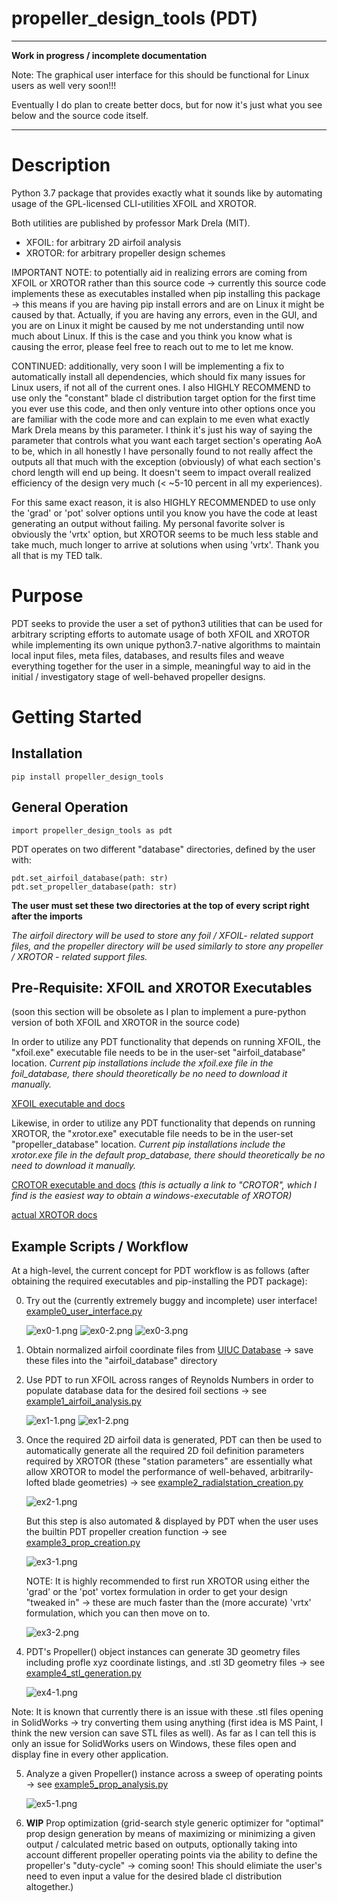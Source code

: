 propeller_design_tools (PDT)
============================
---
**Work in progress / incomplete documentation**

Note: The graphical user interface for this should be functional for Linux users as well very soon!!!

Eventually I do plan to create better docs, but for now it's just what you see below and the source code itself.

---

Description
===========
Python 3.7 package that provides exactly what it sounds 
like by automating usage of the GPL-licensed 
CLI-utilities XFOIL and XROTOR.

Both utilities are published by professor Mark Drela (MIT).
- XFOIL: for arbitrary 2D airfoil analysis
- XROTOR: for arbitrary propeller design schemes

IMPORTANT NOTE: to potentially aid in realizing errors are coming from XFOIL or XROTOR rather than this source code ->
currently this source code implements these as executables installed when pip installing this package -> this means if
you are having pip install errors and are on Linux it might be caused by that.  Actually, if you are having any errors,
even in the GUI, and you are on Linux it might be caused by me not understanding until now much about Linux.  If this 
is the case and you think you know what is causing the error, please feel free to reach out to me to let me know.

CONTINUED: additionally, very soon I will be implementing a fix to automatically install all dependencies, which should
fix many issues for Linux users, if not all of the current ones.  I also HIGHLY RECOMMEND to use only the "constant" 
blade cl distribution target option for the first time you ever use this code, and then only venture into other options
once you are familiar with the code more and can explain to me even what exactly Mark Drela means by this parameter.  I
think it's just his way of saying the parameter that controls what you want each target section's operating AoA to be,
which in all honestly I have personally found to not really affect the outputs all that much with the exception
(obviously) of what each section's chord length will end up being.  It doesn't seem to impact overall realized efficiency
of the design very much (< ~5-10 percent in all my experiences).

For this same exact reason, it is also HIGHLY RECOMMENDED to use only the 'grad' or 'pot' solver options until you know
you have the code at least generating an output without failing.  My personal favorite solver is obviously the 'vrtx'
option, but XROTOR seems to be much less stable and take much, much longer to arrive at solutions when using 'vrtx'.
Thank you all that is my TED talk.

Purpose
=======
PDT seeks to provide the user a set of python3 utilities
that can be used for arbitrary scripting efforts to automate
usage of both XFOIL and XROTOR while implementing its own 
unique python3.7-native algorithms to maintain local
input files, meta files, databases, and results files and
weave everything together for the user in a simple,
meaningful way to aid in the initial / investigatory 
stage of well-behaved propeller designs.

Getting Started
===============
Installation
------------
`pip install propeller_design_tools`

General Operation
-----------------
`import propeller_design_tools as pdt`

PDT operates on two different "database" directories, defined
by the user with:

    pdt.set_airfoil_database(path: str)
    pdt.set_propeller_database(path: str)

**The user must set these two directories at the top 
of every script right after the imports**

*The airfoil directory will be used to store any foil / 
XFOIL- related support files, and the propeller directory
will be used similarly to store any propeller / XROTOR - 
related support files.*

Pre-Requisite: XFOIL and XROTOR Executables
-------------------------------------------
(soon this section will be obsolete as I plan to implement a pure-python
version of both XFOIL and XROTOR in the source code)

In order to utilize any PDT functionality that depends on 
running XFOIL, the "xfoil.exe" executable file needs to be
in the user-set "airfoil_database" location. *Current pip 
installations include the xfoil.exe file in the foil_database,
there should theoretically be no need to download it manually.*

[XFOIL executable and docs](https://web.mit.edu/drela/Public/web/xfoil/)

Likewise, in order to utilize any PDT functionality that
depends on running XROTOR, the "xrotor.exe" executable file
needs to be in the user-set "propeller_database" location.
*Current pip installations include the xrotor.exe file in the 
default prop_database, there should theoretically be no need to 
download it manually.*

[CROTOR executable and docs](http://www.esotec.org/sw/crotor.html#download)
*(this is actually a link to "CROTOR", which I find is
the easiest way to obtain a windows-executable of XROTOR)*

[actual XROTOR docs](https://web.mit.edu/drela/Public/web/xrotor/xrotor_doc.txt)

Example Scripts / Workflow
--------------------------
At a high-level, the current concept for PDT workflow is as 
follows (after obtaining the required executables and pip-installing 
the PDT package):

0. Try out the (currently extremely buggy and incomplete) user interface!
[example0_user_interface.py](
   https://github.com/helloDestroyerOfWorlds/propeller_design_tools/blob/master/tests/example0_user_interface.py
   )

   ![ex0-1.png](https://raw.githubusercontent.com/helloDestroyerOfWorlds/propeller_design_tools/master/tests/ex0-1.png)
   ![ex0-2.png](https://raw.githubusercontent.com/helloDestroyerOfWorlds/propeller_design_tools/master/tests/ex0-2.png)
   ![ex0-3.png](https://raw.githubusercontent.com/helloDestroyerOfWorlds/propeller_design_tools/master/tests/ex0-3.png)

1. Obtain normalized airfoil coordinate files from
[UIUC Database](https://m-selig.ae.illinois.edu/ads/coord_database.html)
-> save these files into the "airfoil_database" directory


2. Use PDT to run XFOIL across ranges of Reynolds Numbers in order to
populate database data for the desired foil sections -> see 
[example1_airfoil_analysis.py](
   https://github.com/helloDestroyerOfWorlds/propeller_design_tools/blob/master/tests/example1_airfoil_analysis.py
   )

   ![ex1-1.png](https://raw.githubusercontent.com/helloDestroyerOfWorlds/propeller_design_tools/master/tests/ex1-1.png)
   ![ex1-2.png](https://raw.githubusercontent.com/helloDestroyerOfWorlds/propeller_design_tools/master/tests/ex1-2.png)


3. Once the required 2D airfoil data is generated, PDT can then be used
to automatically generate all the required 2D foil definition parameters
required by XROTOR (these "station parameters" are essentially what 
allow XROTOR to model the performance of well-behaved, arbitrarily-lofted 
blade geometries) -> see
[example2_radialstation_creation.py](
   https://github.com/helloDestroyerOfWorlds/propeller_design_tools/blob/master/tests/example2_radialstation_creation.py
   )

   ![ex2-1.png](https://raw.githubusercontent.com/helloDestroyerOfWorlds/propeller_design_tools/master/tests/ex2-1.png)
   
   But this step is also automated & displayed by PDT when the user uses
the builtin PDT propeller creation function -> see
[example3_prop_creation.py](
   https://github.com/helloDestroyerOfWorlds/propeller_design_tools/blob/master/tests/example3_prop_creation.py
   )

   ![ex3-1.png](https://raw.githubusercontent.com/helloDestroyerOfWorlds/propeller_design_tools/master/tests/ex3-1.png)

   NOTE: It is highly recommended to first run XROTOR using either the 'grad' 
or the 'pot' vortex formulation in order to get your design "tweaked in" -> 
these are much faster than the (more accurate) 'vrtx' formulation, which you 
can then move on to.

   ![ex3-2.png](https://raw.githubusercontent.com/helloDestroyerOfWorlds/propeller_design_tools/master/tests/ex3-2.png)


4. PDT's Propeller() object instances can generate 3D geometry files 
including profle xyz coordinate listings, and .stl 3D geometry files -> see
[example4_stl_generation.py](
   https://github.com/helloDestroyerOfWorlds/propeller_design_tools/blob/master/tests/example4_stl_generation.py
   )

   ![ex4-1.png](https://raw.githubusercontent.com/helloDestroyerOfWorlds/propeller_design_tools/master/tests/ex4-1.png)

Note: It is known that currently there is an issue with these .stl files opening in SolidWorks -> try converting them
using anything (first idea is MS Paint, I think the new version can save STL files as well).  As far as I can tell this 
is only an issue for SolidWorks users on Windows, these files open and display fine in every other application.

5. Analyze a given Propeller() instance across a sweep of operating points -> see 
[example5_prop_analysis.py](
   https://github.com/helloDestroyerOfWorlds/propeller_design_tools/blob/master/tests/example5_prop_analysis.py
   )

   ![ex5-1.png](https://raw.githubusercontent.com/helloDestroyerOfWorlds/propeller_design_tools/master/tests/ex5-1.png)


6. **WIP** Prop optimization (grid-search style generic optimizer for "optimal"
prop design generation by means of maximizing or minimizing a given output / 
calculated metric based on outputs, optionally taking into account different
propeller operating points via the ability to define the propeller's "duty-cycle"
-> coming soon! This should elimiate the user's need to even input a value for the
desired blade cl distribution altogether.)
